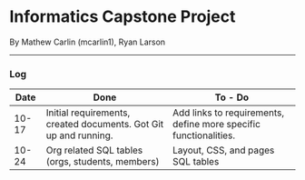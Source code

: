 # Informatics Capstone Project


By Mathew Carlin (mcarlin1), Ryan Larson


---

### Log

| Date | Done | To - Do |
|------|------|---------|
|10-17| Initial requirements, created documents. Got Git up and running. | Add links to requirements, define more specific functionalities. |
| 10-24 | Org related SQL tables (orgs, students, members) | Layout, CSS, and pages SQL tables |
